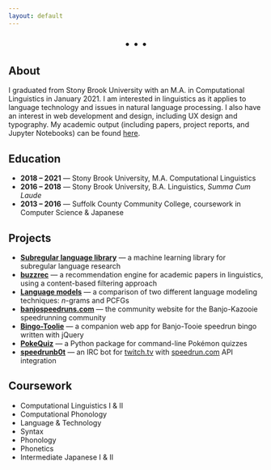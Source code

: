 ```yaml
---
layout: default
---
```

<link rel="stylesheet" href="https://cdnjs.cloudflare.com/ajax/libs/font-awesome/4.7.0/css/font-awesome.min.css" />

<p style="text-align: center; font-size: 20px;"> <a href="mailto:derekcandersen@gmail.com"  target="_blank"><i class="fa fa-envelope"></i></a> • <a href="https://github.com/Dechrissen"  target="_blank"><i class="fa fa-github"></i></a> • <a href="https://www.linkedin.com/in/derekcandersen/"  target="_blank"><i class="fa fa-linkedin"></i></a> • <a href="/documents/resume.pdf" target="_blank"><i class="fa fa-file-text-o"></i></a> </p>


## About
I graduated from Stony Brook University with an M.A. in Computational Linguistics in January 2021. I am interested in linguistics as it applies to language technology and issues in natural language processing. I also have an interest in web development and design, including UX design and typography. My academic output (including papers, project reports, and Jupyter Notebooks) can be found [here](https://derekandersen.net/other/output.html).

## Education
- **2018 – 2021** — Stony Brook University, M.A. Computational Linguistics
- **2016 – 2018** — Stony Brook University, B.A. Linguistics, *Summa Cum Laude*
- **2013 – 2016** — Suffolk County Community College, coursework in Computer Science & Japanese

## Projects
- [**Subregular language library**](https://github.com/Dechrissen/subregular-learning) — a machine learning library for subregular language research
- [**buzzrec**](https://github.com/Dechrissen/buzzrec) — a recommendation engine for academic papers in linguistics, using a content-based filtering approach
- [**Language models**](https://github.com/Dechrissen/LIN538-Final) — a comparison of two different language modeling techniques: *n*-grams and PCFGs
- [**banjospeedruns.com**](https://banjospeedruns.com/) — the community website for the Banjo-Kazooie speedrunning community
- [**Bingo-Toolie**](https://banjospeedruns.com/bt/bingo-toolie) — a companion web app for Banjo-Tooie speedrun bingo written with jQuery
- [**PokeQuiz**](https://pypi.org/project/pokequiz/) — a Python package for command-line Pokémon quizzes
- [**speedrunb0t**](https://github.com/Dechrissen/speedrunb0t) — an IRC bot for [twitch.tv](https://www.twitch.tv/) with [speedrun.com](https://www.speedrun.com/) API integration

## Coursework
- Computational Linguistics I & II
- Computational Phonology
- Language & Technology
- Syntax
- Phonology
- Phonetics
- Intermediate Japanese I & II
